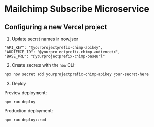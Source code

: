 # Mailchimp Subscribe Microservice

## Configuring a new Vercel project

1. Update secret names in now.json

```
"API_KEY": "@yourprojectprefix-chimp-apikey",
"AUDIENCE_ID": "@yourprojectprefix-chimp-audienceid",
"BASE_URL": "@yourprojectprefix-chimp-baseurl"
```

2. Create secrets with the `now` CLI:

```
npx now secret add yourprojectprefix-chimp-apikey your-secret-here
```

3. Deploy

Preview deployment:

```
npm run deploy
```

Production deployment:

```
npm run deploy:prod
```
